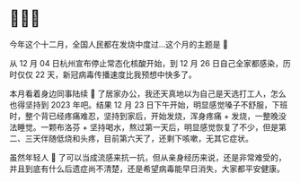 # 🐑🐑🐑


<!--more-->
今年这个十二月，全国人民都在发烧中度过...这个月的主题是 🐑

从 12 月 04 日杭州宣布停止常态化核酸开始，到 12 月 26 日自己全家都感染，历时仅仅 22 天，新冠病毒传播速度比我预想中快多了。  

本月看着身边同事陆续 🐑 了居家办公，我还天真地以为自己是天选打工人，怎么也得坚持到 2023 年吧。结果 12 月 23 日下午开始，明显感觉嗓子不舒服，下班时，整个背已经疼痛难忍，坚持到家后，开始发烧，浑身疼痛 + 发烧，一整晚没法睡觉。一颗布洛芬 + 坚持喝水，熬过第一天后，明显感觉恢复了不少，但是第二、三天伴随低烧和头疼，目前第六天了，还剩下咳嗽，无其它症状。

虽然年轻人 🐑 了可以当成流感来抗一抗，但从亲身经历来说，还是非常难受的，并且到底有什么后遗症尚不清楚，还是希望病毒能早日消失，大家都平安健康。
